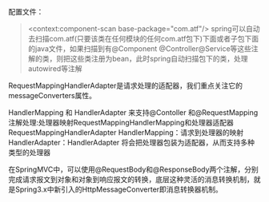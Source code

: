 配置文件：
> <context:component-scan base-package="com.atf"/> spring可以自动去扫描com.atf(只要该类在任何模块的任何com.atf包下)下面或者子包下面的java文件，如果扫描到有@Component @Controller@Service等这些注解的类，则把这些类注册为bean，此时spring自动扫描包下的类，处理autowired等注解


RequestMappingHandlerAdapter是请求处理的适配器，我们重点关注它的messageConverters属性。

HandlerMapping 和 HandlerAdapter 来支持@Contoller 和@RequestMapping注解处理:处理器映射RequestMappingHandlerMapping和处理器适配器RequestMappingHandlerAdapter
HandlerMapping：请求到处理器的映射
HandlerAdapter：HandlerAdapter 将会把处理器包装为适配器，从而支持多种类型的处理器

在SpringMVC中，可以使用@RequestBody和@ResponseBody两个注解，分别完成请求报文到对象和对象到响应报文的转换，底层这种灵活的消息转换机制，就是Spring3.x中新引入的HttpMessageConverter即消息转换器机制。
